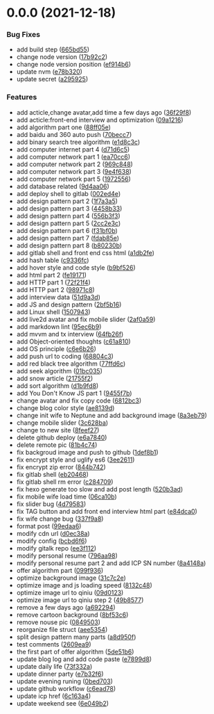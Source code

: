 <a name="0.0.0"></a>
# 0.0.0 (2021-12-18)


### Bug Fixes

* add build step ([665bd55](https://github.com/towavephone/HexoBlog/commit/665bd55))
* change node version ([17b92c2](https://github.com/towavephone/HexoBlog/commit/17b92c2))
* change node version position ([ef914b6](https://github.com/towavephone/HexoBlog/commit/ef914b6))
* update nvm ([e78b320](https://github.com/towavephone/HexoBlog/commit/e78b320))
* update secret ([a295925](https://github.com/towavephone/HexoBlog/commit/a295925))


### Features

* add acticle,change avatar,add time a few days ago ([36f29f8](https://github.com/towavephone/HexoBlog/commit/36f29f8))
* add acticle:front-end interview and optimization ([09a1216](https://github.com/towavephone/HexoBlog/commit/09a1216))
* add algorithm part one ([88ff05e](https://github.com/towavephone/HexoBlog/commit/88ff05e))
* add baidu and 360 auto push ([70becc7](https://github.com/towavephone/HexoBlog/commit/70becc7))
* add binary search tree algorithm ([e1d8c3c](https://github.com/towavephone/HexoBlog/commit/e1d8c3c))
* add computer internet part 4 ([d71d6c5](https://github.com/towavephone/HexoBlog/commit/d71d6c5))
* add computer network part 1 ([ea70cc6](https://github.com/towavephone/HexoBlog/commit/ea70cc6))
* add computer network part 2 ([969c848](https://github.com/towavephone/HexoBlog/commit/969c848))
* add computer network part 3 ([9e4f638](https://github.com/towavephone/HexoBlog/commit/9e4f638))
* add computer network part 5 ([1972556](https://github.com/towavephone/HexoBlog/commit/1972556))
* add database related ([9d4aa06](https://github.com/towavephone/HexoBlog/commit/9d4aa06))
* add deploy shell to gitlab ([002ed4e](https://github.com/towavephone/HexoBlog/commit/002ed4e))
* add design pattern part 2 ([1f7a3a5](https://github.com/towavephone/HexoBlog/commit/1f7a3a5))
* add design pattern part 3 ([4458b33](https://github.com/towavephone/HexoBlog/commit/4458b33))
* add design pattern part 4 ([556b3f3](https://github.com/towavephone/HexoBlog/commit/556b3f3))
* add design pattern part 5 ([2cc2e3c](https://github.com/towavephone/HexoBlog/commit/2cc2e3c))
* add design pattern part 6 ([f31bf0b](https://github.com/towavephone/HexoBlog/commit/f31bf0b))
* add design pattern part 7 ([fdab85e](https://github.com/towavephone/HexoBlog/commit/fdab85e))
* add design pattern part 8 ([b80230b](https://github.com/towavephone/HexoBlog/commit/b80230b))
* add gitlab shell and front end css html ([a1db2fe](https://github.com/towavephone/HexoBlog/commit/a1db2fe))
* add hash table ([c9336fc](https://github.com/towavephone/HexoBlog/commit/c9336fc))
* add hover style and code style ([b9bf526](https://github.com/towavephone/HexoBlog/commit/b9bf526))
* add html part 2 ([fe19171](https://github.com/towavephone/HexoBlog/commit/fe19171))
* add HTTP part 1 ([72f21f4](https://github.com/towavephone/HexoBlog/commit/72f21f4))
* add HTTP part 2 ([98971c8](https://github.com/towavephone/HexoBlog/commit/98971c8))
* add interview data ([51d9a3d](https://github.com/towavephone/HexoBlog/commit/51d9a3d))
* add JS and design pattern ([2bf5b16](https://github.com/towavephone/HexoBlog/commit/2bf5b16))
* add Linux shell ([1507943](https://github.com/towavephone/HexoBlog/commit/1507943))
* add live2d avatar and fix mobile slider ([2af0a59](https://github.com/towavephone/HexoBlog/commit/2af0a59))
* add markdown lint ([95ec6b9](https://github.com/towavephone/HexoBlog/commit/95ec6b9))
* add mvvm and tx interview ([64fb26f](https://github.com/towavephone/HexoBlog/commit/64fb26f))
* add Object-oriented thoughts ([c61a810](https://github.com/towavephone/HexoBlog/commit/c61a810))
* add OS principle ([c6e6b26](https://github.com/towavephone/HexoBlog/commit/c6e6b26))
* add push url to coding ([68804c3](https://github.com/towavephone/HexoBlog/commit/68804c3))
* add red black tree algorithm ([77ffd6c](https://github.com/towavephone/HexoBlog/commit/77ffd6c))
* add seek algorithm ([01bc035](https://github.com/towavephone/HexoBlog/commit/01bc035))
* add snow article ([21755f2](https://github.com/towavephone/HexoBlog/commit/21755f2))
* add sort algorithm ([d1b9fd8](https://github.com/towavephone/HexoBlog/commit/d1b9fd8))
* add You Don't Know JS part 1 ([9455f7b](https://github.com/towavephone/HexoBlog/commit/9455f7b))
* change avatar and fix copy code ([6812bc3](https://github.com/towavephone/HexoBlog/commit/6812bc3))
* change blog color style ([ae8139d](https://github.com/towavephone/HexoBlog/commit/ae8139d))
* change init wife to Neptune and add background image ([8a3eb79](https://github.com/towavephone/HexoBlog/commit/8a3eb79))
* change mobile slider ([3c628ba](https://github.com/towavephone/HexoBlog/commit/3c628ba))
* change to new site ([8feef27](https://github.com/towavephone/HexoBlog/commit/8feef27))
* delete github deploy ([e6a7840](https://github.com/towavephone/HexoBlog/commit/e6a7840))
* delete remote pic ([81b4c74](https://github.com/towavephone/HexoBlog/commit/81b4c74))
* fix backgroud image and push to github ([1def8b1](https://github.com/towavephone/HexoBlog/commit/1def8b1))
* fix encrypt style and uglify es6 ([3ee2611](https://github.com/towavephone/HexoBlog/commit/3ee2611))
* fix encrypt zip error ([844b742](https://github.com/towavephone/HexoBlog/commit/844b742))
* fix gitlab shell ([eb20468](https://github.com/towavephone/HexoBlog/commit/eb20468))
* fix gitlab shell rm error ([c284709](https://github.com/towavephone/HexoBlog/commit/c284709))
* fix hexo generate too slow and add post length ([520b3ad](https://github.com/towavephone/HexoBlog/commit/520b3ad))
* fix mobile wife load time ([06ca10b](https://github.com/towavephone/HexoBlog/commit/06ca10b))
* fix slider bug ([4d79583](https://github.com/towavephone/HexoBlog/commit/4d79583))
* fix TAG button and add front end interview html part ([e84dca0](https://github.com/towavephone/HexoBlog/commit/e84dca0))
* fix wife change bug ([337f9a8](https://github.com/towavephone/HexoBlog/commit/337f9a8))
* format post ([99edaa6](https://github.com/towavephone/HexoBlog/commit/99edaa6))
* modify cdn url ([d0ec38a](https://github.com/towavephone/HexoBlog/commit/d0ec38a))
* modify config ([bcbd6f6](https://github.com/towavephone/HexoBlog/commit/bcbd6f6))
* modify gitalk repo ([ee3f112](https://github.com/towavephone/HexoBlog/commit/ee3f112))
* modify personal resume ([796aa98](https://github.com/towavephone/HexoBlog/commit/796aa98))
* modify personal resume part 2 and add ICP SN number ([8a4148a](https://github.com/towavephone/HexoBlog/commit/8a4148a))
* offer algorithm part ([099f936](https://github.com/towavephone/HexoBlog/commit/099f936))
* optimize background image ([31c7c2e](https://github.com/towavephone/HexoBlog/commit/31c7c2e))
* optimize image and js loading speed ([8132c48](https://github.com/towavephone/HexoBlog/commit/8132c48))
* optimize image url to qiniu ([09d0123](https://github.com/towavephone/HexoBlog/commit/09d0123))
* optimize image url to qiniu step 2 ([49b8577](https://github.com/towavephone/HexoBlog/commit/49b8577))
* remove a few days ago ([a692294](https://github.com/towavephone/HexoBlog/commit/a692294))
* remove cartoon background ([8bf53c6](https://github.com/towavephone/HexoBlog/commit/8bf53c6))
* remove nouse pic ([0849503](https://github.com/towavephone/HexoBlog/commit/0849503))
* reorganize file struct ([aee5354](https://github.com/towavephone/HexoBlog/commit/aee5354))
* split design pattern many parts ([a8d950f](https://github.com/towavephone/HexoBlog/commit/a8d950f))
* test comments ([2609ea9](https://github.com/towavephone/HexoBlog/commit/2609ea9))
* the first part of offer algorithm ([5de51b6](https://github.com/towavephone/HexoBlog/commit/5de51b6))
* update blog log and add code paste ([e7899d8](https://github.com/towavephone/HexoBlog/commit/e7899d8))
* update daily life ([73f332a](https://github.com/towavephone/HexoBlog/commit/73f332a))
* update dinner party ([e7b32f6](https://github.com/towavephone/HexoBlog/commit/e7b32f6))
* update evening runing ([0bed703](https://github.com/towavephone/HexoBlog/commit/0bed703))
* update github workflow ([c6ead78](https://github.com/towavephone/HexoBlog/commit/c6ead78))
* update icp href ([6c163a4](https://github.com/towavephone/HexoBlog/commit/6c163a4))
* update weekend see ([6e049b2](https://github.com/towavephone/HexoBlog/commit/6e049b2))



